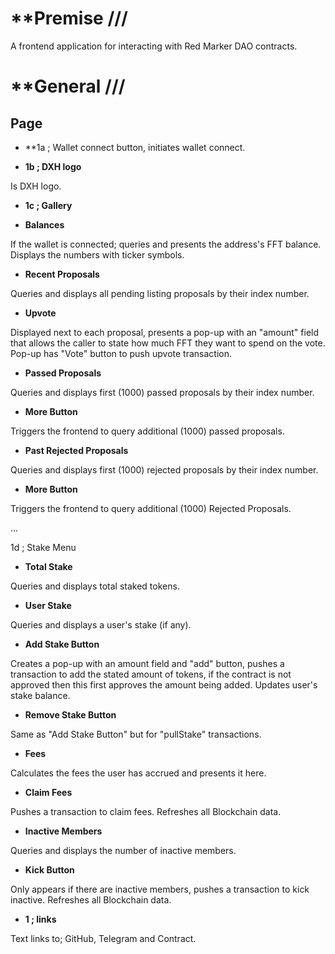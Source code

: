 # **Premise ///
A frontend application for interacting with Red Marker DAO contracts.

# **General ///


## **Page**
- **1a ; Wallet connect button, initiates wallet connect. 

- **1b ; DXH logo**

Is DXH logo. 

- **1c ; Gallery**


- **Balances**

If the wallet is connected; queries and presents the address's FFT balance. Displays the numbers with ticker symbols. 

- **Recent Proposals**

Queries and displays all pending listing proposals by their index number. 

- **Upvote**

Displayed next to each proposal, presents a pop-up with an "amount" field that allows the caller to state how much FFT they want to spend on the vote. Pop-up has "Vote" button to push upvote transaction. 

- **Passed Proposals**

Queries and displays first (1000) passed proposals by their index number. 

- **More Button**

Triggers the frontend to query additional (1000) passed proposals. 

- **Past Rejected Proposals**

Queries and displays first (1000) rejected proposals by their index number. 

- **More Button**

Triggers the frontend to query additional (1000) Rejected Proposals. 

...

1d ; Stake Menu 

- **Total Stake**

Queries and displays total staked tokens. 

- **User Stake**

Queries and displays a user's stake (if any). 

- **Add Stake Button**

Creates a pop-up with an amount field and "add" button, pushes a transaction to add the stated amount of tokens, if the contract is not approved then this first approves the amount being added. 
Updates user's stake balance. 

- **Remove Stake Button**

Same as "Add Stake Button" but for "pullStake" transactions. 

- **Fees**

Calculates the fees the user has accrued and presents it here. 

- **Claim Fees**

Pushes a transaction to claim fees. Refreshes all Blockchain data. 

- **Inactive Members**

Queries and displays the number of inactive members. 

- **Kick Button**

Only appears if there are inactive members, pushes a transaction to kick inactive. 
Refreshes all Blockchain data. 


- **1 ; links**

Text links to; GitHub, Telegram and Contract. 
